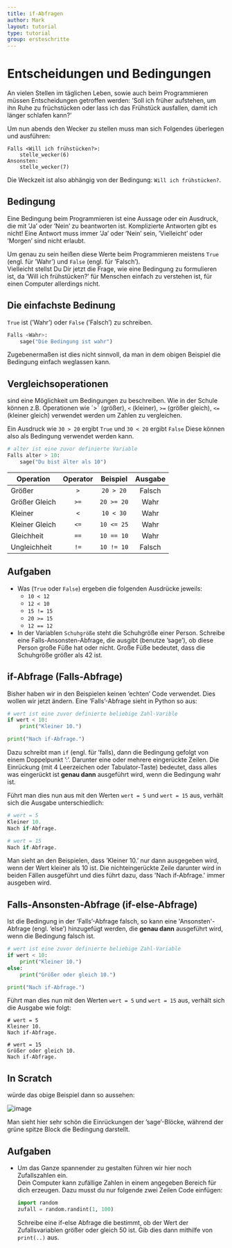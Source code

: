 ```yaml
---
title: if-Abfragen  
author: Mark
layout: tutorial
type: tutorial
group: ersteschritte
---
```


# Entscheidungen und Bedingungen

An vielen Stellen im täglichen Leben, sowie auch beim Programmieren
müssen Entscheidungen getroffen werden: ’Soll ich früher aufstehen, um
ihn Ruhe zu früchstücken oder lass ich das Frühstück ausfallen, damit
ich länger schlafen kann?’

Um nun abends den Wecker zu stellen muss man sich Folgendes überlegen
und ausführen:

```text
Falls <Will ich frühstücken?>:  
    stelle_wecker(6)  
Ansonsten:  
    stelle_wecker(7)  
```  

Die Weckzeit ist also abhängig von der Bedingung: `Will ich frühstücken?`.

## Bedingung

Eine Bedingung beim Programmieren ist eine Aussage oder ein Ausdruck, die mit ’Ja’ oder ’Nein’ zu beantworten ist. Komplizierte Antworten gibt es nicht! Eine Antwort muss immer ’Ja’ oder ’Nein’ sein, ’Vielleicht’ oder ’Morgen’ sind nicht erlaubt.  

Um genau zu sein heißen diese Werte beim Programmieren meistens `True` (engl.
für ’Wahr’) und `False` (engl. für ’Falsch’).  
Vielleicht stellst Du Dir jetzt die Frage, wie eine Bedingung zu formulieren ist, da ’Will ich frühstücken?’ für Menschen einfach zu verstehen ist, für einen Computer allerdings nicht.

## Die einfachste Bedinung

`True` ist (’Wahr’) oder `False` (’Falsch’) zu schreiben.

```python
Falls <Wahr>:
    sage("Die Bedingung ist wahr")
```  

Zugebenermaßen ist dies nicht sinnvoll, da man in dem obigen Beispiel die Bedingung einfach weglassen kann.

## Vergleichsoperationen

sind eine Möglichkeit um Bedingungen zu beschreiben. Wie in der Schule können z.B. Operationen wie ´>´ (größer), `<` (kleiner), `>=` (größer gleich), `<=` (kleiner gleich) verwendet werden um Zahlen zu vergleichen.  

Ein Ausdruck wie `30 > 20` ergibt `True` und `30 < 20` ergibt `False` Diese können also als Bedingung
verwendet werden kann.

```python
# alter ist eine zuvor definierte Variable  
Falls alter > 10:  
    sage("Du bist älter als 10")  
```  

| Operation      | Operator | Beispiel   | Ausgabe |
| -------------- | :------: | :--------: | :-----: |
| Größer         | `>`      | `20 > 20`  | Falsch  |
| Größer Gleich  | `>=`     | `20 >= 20` | Wahr    |
| Kleiner        | `<`      | `10 < 30`  | Wahr    |
| Kleiner Gleich | `<=`     | `10 <= 25` | Wahr    |
| Gleichheit     | `==`     | `10 == 10` | Wahr    |
| Ungleichheit   | `!=`     | `10 != 10` | Falsch  |

## Aufgaben

- Was (`True` oder `False`) ergeben die folgenden Ausdrücke jeweils:
  - `10 < 12`
  - `12 < 10`
  - `15 != 15`
  - `20 >= 15`
  - `12 == 12`
- In der Variablen `Schuhgröße` steht die Schuhgröße einer Person. Schreibe eine Falls-Ansonsten-Abfrage, die ausgibt (benutze ’sage’), ob diese Person große Füße hat oder nicht. Große Füße bedeutet, dass die Schuhgröße größer als 42 ist.

## if-Abfrage (Falls-Abfrage)

Bisher haben wir in den Beispielen keinen ’echten’ Code verwendet. Dies wollen wir jetzt ändern. Eine ’Falls’-Abfrage sieht in Python so aus:

```python
# wert ist eine zuvor definierte beliebige Zahl-Varible  
if wert < 10:  
    print("Kleiner 10.")  

print("Nach if-Abfrage.")  
```  

Dazu schreibt man `if` (engl. für ’falls), dann die Bedingung gefolgt von einem Doppelpunkt ’:’. Darunter eine oder mehrere eingerückte Zeilen. Die Einrückung (mit 4 Leerzeichen oder Tabulator-Taste) bedeutet, dass alles was eingerückt ist **genau dann** ausgeführt wird, wenn die Bedingung wahr ist.  

Führt man dies nun aus mit den Werten `wert = 5` und `wert = 15` aus, verhält sich die Ausgabe unterschiedlich:

```python
# wert = 5
Kleiner 10.  
Nach if-Abfrage.
```  

```python
# wert = 15  
Nach if-Abfrage.  
```  

Man sieht an den Beispielen, dass ’Kleiner 10.’ nur dann ausgegeben wird, wenn der Wert kleiner als 10 ist. Die nichteingerückte Zeile darunter wird in beiden Fällen ausgeführt und dies führt dazu, dass 'Nach if-Abfrage.' immer ausgeben wird.

## Falls-Ansonsten-Abfrage (if-else-Abfrage)

Ist die Bedingung in der ’Falls’-Abfrage falsch, so kann eine 'Ansonsten'-Abfrage (engl. ’else’) hinzugefügt werden, die **genau
dann** ausgeführt wird, wenn die Bedingung falsch ist.

```python
# wert ist eine zuvor definierte beliebige Zahl-Variable  
if wert < 10:  
    print("Kleiner 10.")  
else:  
    print("Größer oder gleich 10.")  

print("Nach if-Abfrage.")  
```

Führt man dies nun mit den Werten `wert = 5` und `wert = 15` aus, verhält sich die Ausgabe wie folgt:

```text
# wert = 5  
Kleiner 10.  
Nach if-Abfrage.  
```  

```text
# wert = 15  
Größer oder gleich 10.  
Nach if-Abfrage.  
```  

## In Scratch

würde das obige Beispiel dann so aussehen:  

![image](scratch_if_else.png)  

Man sieht hier sehr schön die Einrückungen der ’sage’-Blöcke, während
der grüne spitze Block die Bedingung darstellt.

## Aufgaben

- Um das Ganze spannender zu gestalten führen wir hier noch Zufallszahlen ein.  
  Dein Computer kann zufällige Zahlen in einem angegeben Bereich für dich erzeugen. Dazu musst du nur folgende zwei Zeilen Code einfügen:

  ```python
  import random  
  zufall = random.randint(1, 100)  
  ```

  Schreibe eine if-else Abfrage die bestimmt, ob der Wert der Zufallsvariablen größer oder gleich 50 ist. Gib dies dann mithilfe
  von `print(..)` aus.  